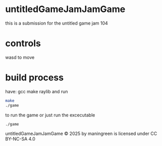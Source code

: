 # untitledGameJamJamGame

this is a submission for the untitled game jam 104

# controls

wasd to move

# build process

have:
gcc
make
raylib
and run
```bash
make
./game
```
to run the game
or just run the excecutable
```
./game
```
untitledGameJamJamGame © 2025 by maningreen is licensed under CC BY-NC-SA 4.0 
